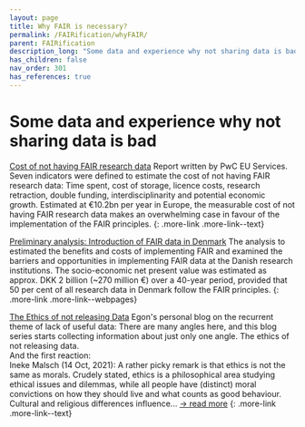```yaml
---
layout: page
title: Why FAIR is necessary?
permalink: /FAIRification/whyFAIR/
parent: FAIRification
description_long: "Some data and experience why not sharing data is bad"
has_children: false
nav_order: 301
has_references: true
---
```


# Some data and experience why not sharing data is bad
[Cost of not having FAIR research data](http://publications.europa.eu/resource/cellar/d375368c-1a0a-11e9-8d04-01aa75ed71a1.0001.01/DOC_1)
Report written by PwC EU Services. Seven indicators were defined to
estimate the cost of not having FAIR research data: Time spent, cost of storage, licence
costs, research retraction, double funding, interdisciplinarity and potential economic
growth. Estimated at €10.2bn per year in Europe, the measurable cost of not having FAIR research data makes an overwhelming case in favour of the implementation of the FAIR principles.
{: .more-link .more-link--text}

[Preliminary analysis: Introduction of FAIR data in Denmark](https://ufm.dk/en/publications/2018/preliminary-analysis-introduction-of-fair-data-in-denmark)
The analysis to estimated the benefits and costs of implementing FAIR and examined the barriers and opportunities in implementing FAIR data at the Danish research institutions. The socio-economic net present value was estimated as approx. DKK 2 billion (~270 million €) over a 40-year period,
provided that 50 per cent of all research data in Denmark follow the FAIR principles. 
{: .more-link .more-link--webpages}

[The Ethics of not releasing Data](https://chem-bla-ics.blogspot.com/2021/10/the-ethics-of-not-releasing-data-1.html?m=1)
Egon's personal blog on the recurrent theme of lack of useful data: There are many angles here, and this blog series starts collecting information about just only one angle. The ethics of not releasing data. <br> 
And the first reaction: <br>
Ineke Malsch (14 Oct, 2021): A rather picky remark is that ethics is not the same as morals. Crudely stated, ethics is a philosophical area studying ethical issues and dilemmas, while all people have (distinct) moral convictions on how they should live and what counts as good behaviour. Cultural and religious differences influence... [&#x2192; read more](https://www.ethicschool.nl/is-the-choice-to-share-research-data-an-ethical-decision)
{: .more-link .more-link--text}